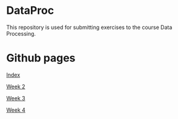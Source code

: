 # DataProc

This repository is used for submitting exercises to the course Data Processing.

# Github pages
[Index](https://flewtje.github.io/DataProc/index.html)

[Week 2](https://flewtje.github.io/DataProc/Homework/week_2/index.html)

[Week 3](https://flewtje.github.io/DataProc/Homework/week_3/index.html)

[Week 4](https://flewtje.github.io/DataProc/Homework/week_4/index.html)
